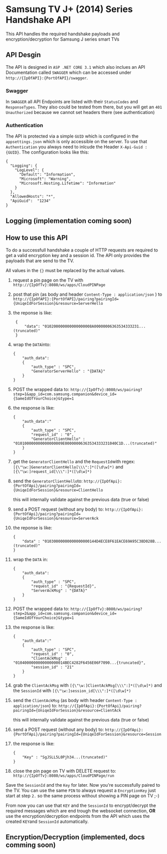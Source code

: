 # Samsung TV J+ (2014) Series Handshake API
This API handles the required handshake payloads and encryption/decryption for Samsung J series smart TVs

## API Desgin
The API is designed in `ASP .NET CORE 3.1` which also inclues an API Documentation called `SWAGGER` which can be accessed under `http://{IpOfAPI}:{PortOfAPI}/swagger`. 
### Swagger
In `SWAGGER` all API Endpoints are listed with their `StatusCodes` and `ResponseTypes`. They also could be tested from there, but you will get an `401 Unauthorized` because we cannot set headers there (see authentication)

### Authentication
The API is protected via a simple `GUID` which is configured in the `appsettings.json` which is only accessible on the server. To use that `Authentication` you always need to inlcude the Header `X-Api-Guid : {GUID}`.
The configuration looks like this: 
```
{
  "Logging": {
    "LogLevel": {
      "Default": "Information",
      "Microsoft": "Warning",
      "Microsoft.Hosting.Lifetime": "Information"
    }
  },
  "AllowedHosts": "*",
  "ApiGuid":  "1234" 
}

```

## Logging (implementation coming soon)

## How to use this API
To do a successfull handshake a couple of HTTP requests are required to get a valid encryption key and a session id.
The API only provides the payloads that are send to the TV.

All values in the `{}` must be replaced by the actual values.

1. request a pin page on the TV with `http://{IpOfTv}:8080/ws/apps/CloudPINPage`
2. post that pin (as body and header `Content-Type : application/json` ) to 
	`http://{IpOfAPI}:{PortOfAPI}/pairing?pairingId={UniqeIdForSession}&resource=ServerHello`
3. the reponse is like:

	    {
		    "data": "010200000000000000008A00000006363534333231...(truncated)"
	    }
	   
4. wrap the `DATA`into:
	```
	{
	    "auth_data": 
	    {
		    "auth_type" : "SPC",
		    "GeneratorServerHello" : "{DATA}"
	    }
	}
	```
5. POST the wrapped data to:
	`http://{IpOfTv}:8080/ws/pairing?step=1&app_id=com.samsung.companion&device_id={SameIdOfYourChoice}&type=1`
6. the response is like:
	```
	{
		"auth_data":"	
		{
			"auth_type" : "SPC",
			"request_id" : "0",
			"GeneratorClientHello" : "010100000000000000009E00000006363534333231040C1D...(truncated)"
		}
	}

7.  get the `GeneratorClientHello` and the `RequestId`with regex: `[{\"\w:]GeneratorClientHello[\\\":]*([\d\w]*)` and `[{\"\w:]request_id[\\\":]*([\d\w]*)`
8. send the `GeneratorClientHello`to:
	`http://{IpOfApi}:{PortOfApi}/pairing?pairingId={UniqeIdForSession}&resource=ClientHello`
	
	this will internally validate against the previous data (true or false)
9. send a POST request (without any body) to:
	`http://{IpOfApi}:{PortOfApi}/pairing?pairingId={UniqeIdForSession}&resource=ServerAck`
10. the reponse is like:
	```
	{
		"data" : "01030000000000000000144D4ECE8F61EACE69A95C38D028B...(truncated)"
	}
	```
11. wrap the `DATA` in:
	```
	{
		"auth_data":
		{
			"auth_type" : "SPC",
			"request_id" : "{RequestId}",
			"ServerAckMsg" : "{DATA}"
		}
	}
	```
12. POST the wrapped data to:
	`http://{IpOfTv}:8080/ws/pairing?step=2&app_id=com.samsung.companion&device_id={SameIdOfYourChoice}&type=1`
13. the response is like:
	```
	{
		"auth_data":"
		{
			"auth_type" : "SPC",
			"request_id" : "0",
			"ClientAckMsg" : "0104000000000000000014BEC4282F6456E06F7090...{truncated}",
			"session_id" : "21"
		}
	}
	```
14. grab the `ClientAckMsg` with `[{\"\w:]ClientAckMsg[\\\":]*([\d\w]*)` and the `SessionId` with `[{\"\w:]session_id[\\\":]*([\d\w]*)`
15. send the  `ClientAckMsg` (as body with header `Content-Type : application/json`) to:
	`http://{IpOfApi}:{PortOfApi}/pairing?pairingId={UniqeIdForSession}&resource=ClientAck` 
	
	this will internally validate against the previous data (true or false)
16. send a POST request (without any body) to:
	`http://{IpOfApi}:{PortOfApi}/pairing?pairingId={UniqeIdForSession}&resource=Session`
17. the response is like:
	```
	{
		"Key" : "SgJSLL5L0Pjh34...(truncated)"
	}
	```
18. close the pin page on TV with DELETE request to:
	`http://{IpOfTv}:8080/ws/apps/CloudPINPage/run`

Save the `SessionId` and the `Key` for later.
Now you're successfully paired to the TV. You can use the same `PIN` to always request a `EncryptionKey` just start at step `2.` so the same process without showing a PIN page on TV ;-)

From now you can use that `KEY` and the `SessionId` to encrypt/decrypt the required messages which are end trough the websocket connection, **OR** use the encryption/decryption endpoints from the API which uses the created `KEY`and `SessionId` automatically.

## Encryption/Decryption (implemented, docs comming soon)